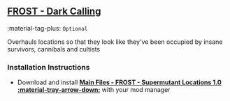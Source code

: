 ## [FROST - Dark Calling](https://www.nexusmods.com/fallout4/mods/50618)
:material-tag-plus: `Optional`

Overhauls locations so that they look like they've been occupied by insane survivors, cannibals and cultists

### Installation Instructions
* Download and install **[Main Files - FROST - Supermutant Locations 1.0 :material-tray-arrow-down:](https://www.nexusmods.com/fallout4/mods/50618?tab=files)** with your mod manager